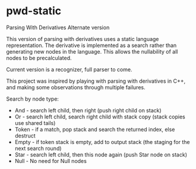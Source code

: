 # pwd-static

Parsing With Derivatives
Alternate version

This version of parsing with derivatives uses a static language representation.  The 
derivative is implemented as a search rather than generating new nodes in the language.
This allows the nullability of all nodes to be precalculated.

Current version is a recognizer, full parser to come.

This project was inspired by playing with parsing with derivatives in C++, and 
making some observations through multiple failures.


Search by node type:

* And - search left child, then right (push right child on stack)
* Or - search left child, search right child with stack copy (stack copies use shared tails)
* Token - if a match, pop stack and search the returned index, else destruct
* Empty - if token stack is empty, add to output stack (the staging for the next search round)
* Star - search left child, then this node again (push Star node on stack)
* Null - No need for Null nodes

